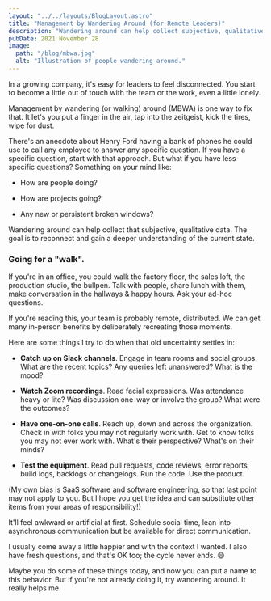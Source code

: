 ```yaml
---
layout: "../../layouts/BlogLayout.astro"
title: "Management by Wandering Around (for Remote Leaders)"
description: "Wandering around can help collect subjective, qualitative data. The goal is to reconnect and gain a deeper understanding of the current state."
pubDate: 2021 November 28
image:
  path: "/blog/mbwa.jpg"
  alt: "Illustration of people wandering around."
---
```


In a growing company, it's easy for leaders to feel disconnected. You start to become a little out of touch with the team or the work, even a little lonely.

Management by wandering (or walking) around (MBWA) is one way to fix that. It let's you put a finger in the air, tap into the zeitgeist, kick the tires, wipe for dust.

There's an anecdote about Henry Ford having a bank of phones he could use to call any employee to answer any specific question. If you have a specific question, start with that approach. But what if you have less-specific questions? Something on your mind like:

  * How are people doing?

  * How are projects going?

  * Any new or persistent broken windows?

Wandering around can help collect that subjective, qualitative data. The goal is to reconnect and gain a deeper understanding of the current state.

### Going for a "walk".

If you're in an office, you could walk the factory floor, the sales loft, the production studio, the bullpen. Talk with people, share lunch with them, make conversation in the hallways & happy hours. Ask your ad-hoc questions.

If you're reading this, your team is probably remote, distributed. We can get many in-person benefits by deliberately recreating those moments.

Here are some things I try to do when that old uncertainty settles in:

  * **Catch up on Slack channels**. Engage in team rooms and social groups. What are the recent topics? Any queries left unanswered? What is the mood?

  * **Watch Zoom recordings**. Read facial expressions. Was attendance heavy or lite? Was discussion one-way or involve the group? What were the outcomes?

  * **Have one-on-one calls**. Reach up, down and across the organization. Check in with folks you may not regularly work with. Get to know folks you may not ever work with. What's their perspective? What's on their minds?

  * **Test the equipment**. Read pull requests, code reviews, error reports, build logs, backlogs or changelogs. Run the code. Use the product.

(My own bias is SaaS software and software engineering, so that last point may not apply to you. But I hope you get the idea and can substitute other items from your areas of responsibility!)

It'll feel awkward or artificial at first. Schedule social time, lean into asynchronous communication but be available for direct communication.

I usually come away a little happier and with the context I wanted. I also have fresh questions, and that's OK too; the cycle never ends. 😅

Maybe you do some of these things today, and now you can put a name to this behavior. But if you're not already doing it, try wandering around. It really helps me.

</article>
